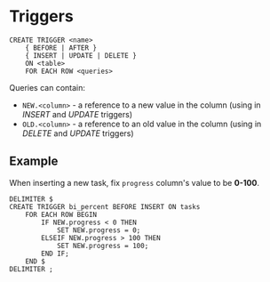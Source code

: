 # Triggers

```
CREATE TRIGGER <name>
	{ BEFORE | AFTER }
	{ INSERT | UPDATE | DELETE }
	ON <table>
	FOR EACH ROW <queries>
```

Queries can contain:
* `NEW.<column>` - a reference to a new value in the column (using in *INSERT* and *UPDATE* triggers)
* `OLD.<column>` - a reference to an old value in the column (using in *DELETE* and *UPDATE* triggers)

## Example

When inserting a new task, fix `progress` column's value to be **0-100**.

```
DELIMITER $
CREATE TRIGGER bi_percent BEFORE INSERT ON tasks
	FOR EACH ROW BEGIN
		IF NEW.progress < 0 THEN
			SET NEW.progress = 0;
		ELSEIF NEW.progress > 100 THEN
			SET NEW.progress = 100;
		END IF;
	END $
DELIMITER ;
```
